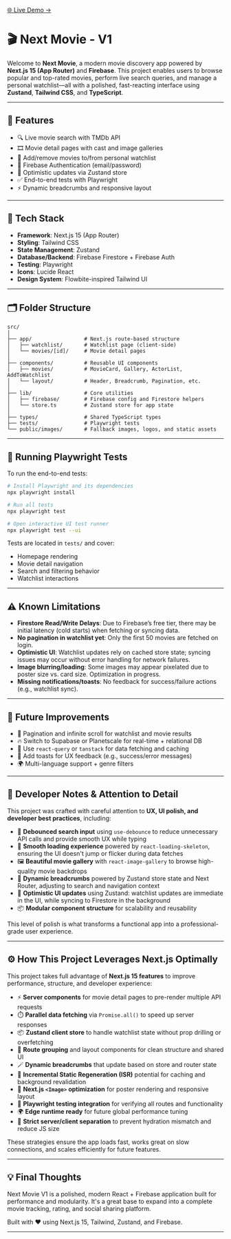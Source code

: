 [🌐 Live Demo →](https://next-movie-bice.vercel.app)

# 🎬 Next Movie - V1

Welcome to **Next Movie**, a modern movie discovery app powered by **Next.js 15 (App Router)** and **Firebase**. This project enables users to browse popular and top-rated movies, perform live search queries, and manage a personal watchlist—all with a polished, fast-reacting interface using **Zustand**, **Tailwind CSS**, and **TypeScript**.

---

## 🚀 Features

- 🔍 Live movie search with TMDb API
- 🎞️ Movie detail pages with cast and image galleries
- 🌟 Add/remove movies to/from personal watchlist
- 🔐 Firebase Authentication (email/password)
- 🧠 Optimistic updates via Zustand store
- ✅ End-to-end tests with Playwright
- ⚡ Dynamic breadcrumbs and responsive layout

---

## 🧱 Tech Stack

- **Framework**: Next.js 15 (App Router)
- **Styling**: Tailwind CSS
- **State Management**: Zustand
- **Database/Backend**: Firebase Firestore + Firebase Auth
- **Testing**: Playwright
- **Icons**: Lucide React
- **Design System**: Flowbite-inspired Tailwind UI

---

## 🗂 Folder Structure

```
src/
│
├── app/                 # Next.js route-based structure
│   ├── watchlist/       # Watchlist page (client-side)
│   └── movies/[id]/     # Movie detail pages
│
├── components/          # Reusable UI components
│   ├── movies/          # MovieCard, Gallery, ActorList, AddToWatchlist
│   └── layout/          # Header, Breadcrumb, Pagination, etc.
│
├── lib/                 # Core utilities
│   ├── firebase/        # Firebase config and Firestore helpers
│   └── store.ts         # Zustand store for app state
│
├── types/               # Shared TypeScript types
├── tests/               # Playwright tests
└── public/images/       # Fallback images, logos, and static assets
```

---

## 🧪 Running Playwright Tests

To run the end-to-end tests:

```bash
# Install Playwright and its dependencies
npx playwright install

# Run all tests
npx playwright test

# Open interactive UI test runner
npx playwright test --ui
```

Tests are located in `tests/` and cover:
- Homepage rendering
- Movie detail navigation
- Search and filtering behavior
- Watchlist interactions

---

## ⚠️ Known Limitations

- **Firestore Read/Write Delays**: Due to Firebase’s free tier, there may be initial latency (cold starts) when fetching or syncing data.
- **No pagination in watchlist yet**: Only the first 50 movies are fetched on login.
- **Optimistic UI**: Watchlist updates rely on cached store state; syncing issues may occur without error handling for network failures.
- **Image blurring/loading**: Some images may appear pixelated due to poster size vs. card size. Optimization in progress.
- **Missing notifications/toasts**: No feedback for success/failure actions (e.g., watchlist sync).

---

## 📌 Future Improvements

- 🔁 Pagination and infinite scroll for watchlist and movie results
- 🔥 Switch to Supabase or Planetscale for real-time + relational DB
- 🧠 Use `react-query` or `tanstack` for data fetching and caching
- 🎨 Add toasts for UX feedback (e.g., success/error messages)
- 🌍 Multi-language support + genre filters


---

## 🧠 Developer Notes & Attention to Detail

This project was crafted with careful attention to **UX, UI polish, and developer best practices**, including:

- 🎯 **Debounced search input** using `use-debounce` to reduce unnecessary API calls and provide smooth UX while typing
- 🎨 **Smooth loading experience** powered by `react-loading-skeleton`, ensuring the UI doesn't jump or flicker during data fetches
- 🖼 **Beautiful movie gallery** with `react-image-gallery` to browse high-quality movie backdrops
- 🧭 **Dynamic breadcrumbs** powered by Zustand store state and Next Router, adjusting to search and navigation context
- 💾 **Optimistic UI updates** using Zustand: watchlist updates are immediate in the UI, while syncing to Firestore in the background
- 📦 **Modular component structure** for scalability and reusability

This level of polish is what transforms a functional app into a professional-grade user experience.




---

## ⚙️ How This Project Leverages Next.js Optimally

This project takes full advantage of **Next.js 15 features** to improve performance, structure, and developer experience:

- ⚡ **Server components** for movie detail pages to pre-render multiple API requests
- ⏱️ **Parallel data fetching** via `Promise.all()` to speed up server responses
- 📦 **Zustand client store** to handle watchlist state without prop drilling or overfetching
- 🧭 **Route grouping** and layout components for clean structure and shared UI
- 🪄 **Dynamic breadcrumbs** that update based on store and router state
- 🧱 **Incremental Static Regeneration (ISR)** potential for caching and background revalidation
- 💫 **Next.js `<Image>` optimization** for poster rendering and responsive layout
- 🧪 **Playwright testing integration** for verifying all routes and functionality
- 🌍 **Edge runtime ready** for future global performance tuning
- 🧼 **Strict server/client separation** to prevent hydration mismatch and reduce JS size

These strategies ensure the app loads fast, works great on slow connections, and scales efficiently for future features.



---

## 💡 Final Thoughts

Next Movie V1 is a polished, modern React + Firebase application built for performance and modularity. It's a great base to expand into a complete movie tracking, rating, and social sharing platform.

Built with ❤️ using Next.js 15, Tailwind, Zustand, and Firebase.

---
